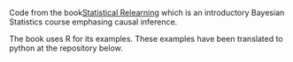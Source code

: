 
Code from the book<a href=https://xcelab.net/rm/statistical-rethinking/>Statistical Relearning</a> which is an introductory Bayesian Statistics course emphasing causal inference.

The book uses R for its examples. These examples have been translated to python at the repository below.

